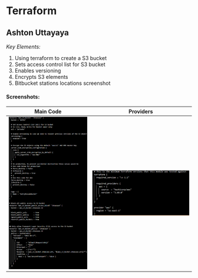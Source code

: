 # Terraform

## Ashton Uttayaya

*Key Elements:*

1. Using terraform to create a S3 bucket
2. Sets access control list for S3 bucket
3. Enables versioning
4. Encrypts S3 elements
5. Bitbucket stations locations screenshot

#### Screenshots:

Main Code                  | Providers                 |
:-------------------------:|:-------------------------:|
![main_code](img/img1.png) | ![providers_code](img/img2.png) |



